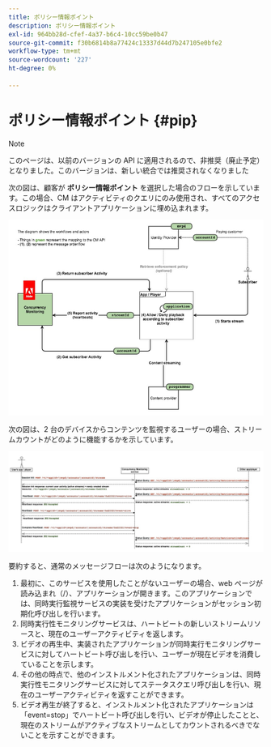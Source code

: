 ```yaml
---
title: ポリシー情報ポイント
description: ポリシー情報ポイント
exl-id: 964bb28d-cfef-4a37-b6c4-10cc59be0b47
source-git-commit: f30b6814b8a77424c13337d44d7b247105e0bfe2
workflow-type: tm+mt
source-wordcount: '227'
ht-degree: 0%

---
```


# ポリシー情報ポイント {#pip}

>[!NOTE]
>
>このページは、以前のバージョンの API に適用されるので、非推奨（廃止予定）となりました。このバージョンは、新しい統合では推奨されなくなりました

次の図は、顧客が **ポリシー情報ポイント** を選択した場合のフローを示しています。この場合、CM はアクティビティのクエリにのみ使用され、すべてのアクセスロジックはクライアントアプリケーションに埋め込まれます。

![](assets/pip-workflow.png)



次の図は、2 台のデバイスからコンテンツを監視するユーザーの場合、ストリームカウントがどのように機能するかを示しています。

![](assets/pip-sequence.png)

要約すると、通常のメッセージフローは次のようになります。

1. 最初に、このサービスを使用したことがないユーザーの場合、web ページが読み込まれ（/）、アプリケーションが開きます。このアプリケーションでは、同時実行監視サービスの実装を受けたアプリケーションがセッション初期化呼び出しを行います。
1. 同時実行性モニタリングサービスは、ハートビートの新しいストリームリソースと、現在のユーザーアクティビティを返します。
1. ビデオの再生中、実装されたアプリケーションが同時実行モニタリングサービスに対してハートビート呼び出しを行い、ユーザーが現在ビデオを消費していることを示します。
1. その他の時点で、他のインストルメント化されたアプリケーションは、同時実行性モニタリングサービスに対してステータスクエリ呼び出しを行い、現在のユーザーアクティビティを返すことができます。
1. ビデオ再生が終了すると、インストルメント化されたアプリケーションは「event=stop」でハートビート呼び出しを行い、ビデオが停止したことと、現在のストリームがアクティブなストリームとしてカウントされるべきでないことを示すことができます。
